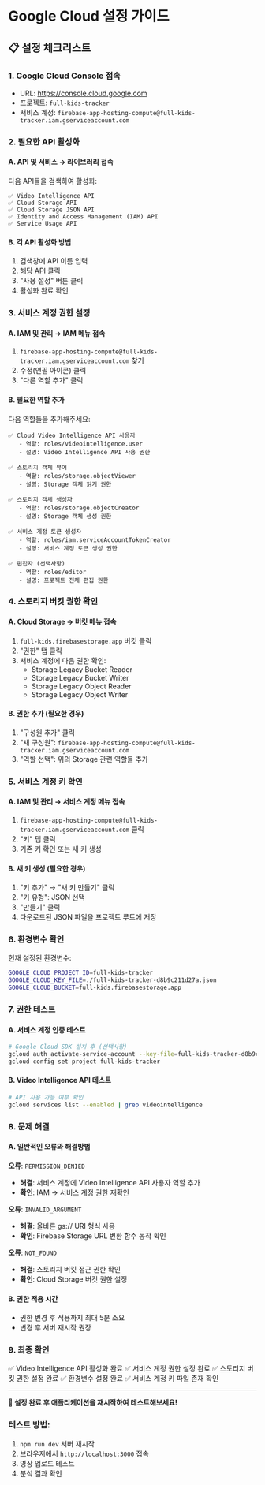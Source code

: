 # Google Cloud 설정 가이드

## 📋 설정 체크리스트

### 1. Google Cloud Console 접속
- URL: https://console.cloud.google.com
- 프로젝트: `full-kids-tracker`
- 서비스 계정: `firebase-app-hosting-compute@full-kids-tracker.iam.gserviceaccount.com`

### 2. 필요한 API 활성화

#### A. API 및 서비스 → 라이브러리 접속
다음 API들을 검색하여 활성화:

```
✅ Video Intelligence API
✅ Cloud Storage API
✅ Cloud Storage JSON API
✅ Identity and Access Management (IAM) API
✅ Service Usage API
```

#### B. 각 API 활성화 방법
1. 검색창에 API 이름 입력
2. 해당 API 클릭
3. "사용 설정" 버튼 클릭
4. 활성화 완료 확인

### 3. 서비스 계정 권한 설정

#### A. IAM 및 관리 → IAM 메뉴 접속
1. `firebase-app-hosting-compute@full-kids-tracker.iam.gserviceaccount.com` 찾기
2. 수정(연필 아이콘) 클릭
3. "다른 역할 추가" 클릭

#### B. 필요한 역할 추가
다음 역할들을 추가해주세요:

```
✅ Cloud Video Intelligence API 사용자
   - 역할: roles/videointelligence.user
   - 설명: Video Intelligence API 사용 권한

✅ 스토리지 객체 뷰어
   - 역할: roles/storage.objectViewer
   - 설명: Storage 객체 읽기 권한

✅ 스토리지 객체 생성자
   - 역할: roles/storage.objectCreator
   - 설명: Storage 객체 생성 권한

✅ 서비스 계정 토큰 생성자
   - 역할: roles/iam.serviceAccountTokenCreator
   - 설명: 서비스 계정 토큰 생성 권한

✅ 편집자 (선택사항)
   - 역할: roles/editor
   - 설명: 프로젝트 전체 편집 권한
```

### 4. 스토리지 버킷 권한 확인

#### A. Cloud Storage → 버킷 메뉴 접속
1. `full-kids.firebasestorage.app` 버킷 클릭
2. "권한" 탭 클릭
3. 서비스 계정에 다음 권한 확인:
   - Storage Legacy Bucket Reader
   - Storage Legacy Bucket Writer
   - Storage Legacy Object Reader
   - Storage Legacy Object Writer

#### B. 권한 추가 (필요한 경우)
1. "구성원 추가" 클릭
2. "새 구성원": `firebase-app-hosting-compute@full-kids-tracker.iam.gserviceaccount.com`
3. "역할 선택": 위의 Storage 관련 역할들 추가

### 5. 서비스 계정 키 확인

#### A. IAM 및 관리 → 서비스 계정 메뉴 접속
1. `firebase-app-hosting-compute@full-kids-tracker.iam.gserviceaccount.com` 클릭
2. "키" 탭 클릭
3. 기존 키 확인 또는 새 키 생성

#### B. 새 키 생성 (필요한 경우)
1. "키 추가" → "새 키 만들기" 클릭
2. "키 유형": JSON 선택
3. "만들기" 클릭
4. 다운로드된 JSON 파일을 프로젝트 루트에 저장

### 6. 환경변수 확인

현재 설정된 환경변수:
```bash
GOOGLE_CLOUD_PROJECT_ID=full-kids-tracker
GOOGLE_CLOUD_KEY_FILE=./full-kids-tracker-d8b9c211d27a.json
GOOGLE_CLOUD_BUCKET=full-kids.firebasestorage.app
```

### 7. 권한 테스트

#### A. 서비스 계정 인증 테스트
```bash
# Google Cloud SDK 설치 후 (선택사항)
gcloud auth activate-service-account --key-file=full-kids-tracker-d8b9c211d27a.json
gcloud config set project full-kids-tracker
```

#### B. Video Intelligence API 테스트
```bash
# API 사용 가능 여부 확인
gcloud services list --enabled | grep videointelligence
```

### 8. 문제 해결

#### A. 일반적인 오류와 해결방법

**오류**: `PERMISSION_DENIED`
- **해결**: 서비스 계정에 Video Intelligence API 사용자 역할 추가
- **확인**: IAM → 서비스 계정 권한 재확인

**오류**: `INVALID_ARGUMENT`
- **해결**: 올바른 gs:// URI 형식 사용
- **확인**: Firebase Storage URL 변환 함수 동작 확인

**오류**: `NOT_FOUND`
- **해결**: 스토리지 버킷 접근 권한 확인
- **확인**: Cloud Storage 버킷 권한 설정

#### B. 권한 적용 시간
- 권한 변경 후 적용까지 최대 5분 소요
- 변경 후 서버 재시작 권장

### 9. 최종 확인

✅ Video Intelligence API 활성화 완료
✅ 서비스 계정 권한 설정 완료
✅ 스토리지 버킷 권한 설정 완료
✅ 환경변수 설정 완료
✅ 서비스 계정 키 파일 존재 확인

---

**🎉 설정 완료 후 애플리케이션을 재시작하여 테스트해보세요!**

### 테스트 방법:
1. `npm run dev` 서버 재시작
2. 브라우저에서 `http://localhost:3000` 접속
3. 영상 업로드 테스트
4. 분석 결과 확인 